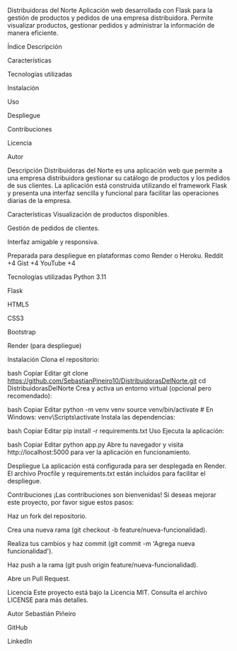 Distribuidoras del Norte
Aplicación web desarrollada con Flask para la gestión de productos y pedidos de una empresa distribuidora. Permite visualizar productos, gestionar pedidos y administrar la información de manera eficiente.

Índice
Descripción

Características

Tecnologías utilizadas

Instalación

Uso

Despliegue

Contribuciones

Licencia

Autor

Descripción
Distribuidoras del Norte es una aplicación web que permite a una empresa distribuidora gestionar su catálogo de productos y los pedidos de sus clientes. La aplicación está construida utilizando el framework Flask y presenta una interfaz sencilla y funcional para facilitar las operaciones diarias de la empresa.

Características
Visualización de productos disponibles.

Gestión de pedidos de clientes.

Interfaz amigable y responsiva.

Preparada para despliegue en plataformas como Render o Heroku.
Reddit
+4
Gist
+4
YouTube
+4

Tecnologías utilizadas
Python 3.11

Flask

HTML5

CSS3

Bootstrap

Render (para despliegue)

Instalación
Clona el repositorio:

bash
Copiar
Editar
git clone https://github.com/SebastianPineiro10/DistribuidorasDelNorte.git
cd DistribuidorasDelNorte
Crea y activa un entorno virtual (opcional pero recomendado):

bash
Copiar
Editar
python -m venv venv
source venv/bin/activate  # En Windows: venv\Scripts\activate
Instala las dependencias:

bash
Copiar
Editar
pip install -r requirements.txt
Uso
Ejecuta la aplicación:

bash
Copiar
Editar
python app.py
Abre tu navegador y visita http://localhost:5000 para ver la aplicación en funcionamiento.

Despliegue
La aplicación está configurada para ser desplegada en Render. El archivo Procfile y requirements.txt están incluidos para facilitar el despliegue.

Contribuciones
¡Las contribuciones son bienvenidas! Si deseas mejorar este proyecto, por favor sigue estos pasos:

Haz un fork del repositorio.

Crea una nueva rama (git checkout -b feature/nueva-funcionalidad).

Realiza tus cambios y haz commit (git commit -m 'Agrega nueva funcionalidad').

Haz push a la rama (git push origin feature/nueva-funcionalidad).

Abre un Pull Request.

Licencia
Este proyecto está bajo la Licencia MIT. Consulta el archivo LICENSE para más detalles.

Autor
Sebastián Piñeiro

GitHub

LinkedIn
